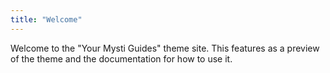 ```yaml
---
title: "Welcome"
---
```


Welcome to the "Your Mysti Guides" theme site. This features as a preview of the theme and the documentation for how to use it.
